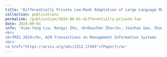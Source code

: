 ```yaml
---
title: "Differentially Private Low-Rank Adaptation of Large Language Model Using Federate Learning"
collection: publications
permalink: /publication/2024-09-01-differentially-private-low
date: 2024-09-01
info: 'Xiao-Yang Liu, Rongyi Zhu, <b>Daochen Zha</b>, Jiechao Gao, Shan Zhong, Matt White, Meikang Qiu
<br>
<b>TMIS 2024</b>, ACM Transactions on Management Information Systems
<br>
<a href="https://arxiv.org/abs/2312.17493">[Paper]</a>'
---
```


